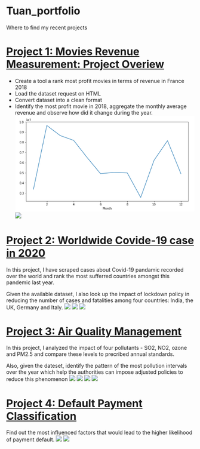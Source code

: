 # Tuan_portfolio
Where to find my recent projects

# [Project 1: Movies Revenue Measurement: Project Overiew](https://github.com/Code-Calligrapher/my_projects_files/blob/master/movies_revenues_in_France_2018.ipynb)
* Create a tool a rank most profit movies in terms of revenue in France 2018
* Load the dataset request on HTML
* Convert dataset into a clean format
* Identify the most profit movie in 2018, aggregate the monthly average revenue and observe how did it change during the year.
![](https://github.com/Code-Calligrapher/Tuan_portfolio/blob/main/images/images/monthly_rev_changes.png)
![](/images/rev_pct.png)

# [Project 2: Worldwide Covide-19 case in 2020](https://github.com/Code-Calligrapher/my_projects_files/blob/master/worldwide_covid_case_2020.ipynb)
In this project, I have scraped cases about Covid-19 pandamic recorded over the world and rank the most sufferred countries amongst this pandemic last year.

Given the available dataset, I also look up the impact of lockdown policy in reducing the number of cases and fatalities among four countries: India, the UK, Germany and Italy.
![](/images/pie.png)
![](/images/cases_vs_deaths.png)
![](/images/mortal_cotr_ranks.png)

# [Project 3: Air Quality Management](https://github.com/Code-Calligrapher/my_projects_files/blob/master/air_quality_management.ipynb)
In this project, I analyzed the impact of four pollutants - SO2, NO2, ozone and PM2.5 and compare these levels to precribed annual standards.

Also, given the dateset, identify the pattern of the most pollution intervals over the year which help the authorities can impose adjusted policies to reduce this phenomenon
![](/images/output_dataset.png)
![](/images/monthly_PM25.png)
![](/images/pollutants_vs_std_levels.png)
![](/images/binned_pollution_levels.png)

# [Project 4: Default Payment Classification](https://github.com/Code-Calligrapher/my_projects_files/blob/master/air_quality_management.ipynb)
Find out the most influenced factors that would lead to the higher likelihood of payment default.
![](/images/confusion_matrix.png)
![](/images/cross_validation.png)

